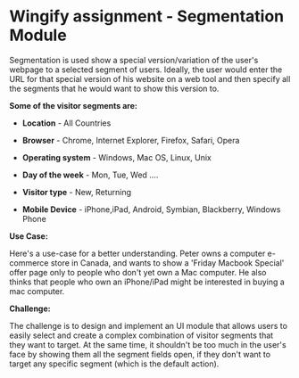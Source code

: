 # Wingify assignment - Segmentation Module

Segmentation is used show a special version/variation of the user's webpage to a selected segment of users. Ideally, the user would enter the URL for that special version of his website on a web tool and then specify all the segments that he would want to show this version to.

**Some of the visitor segments are:**

  * **Location** - All Countries

  * **Browser** - Chrome, Internet Explorer, Firefox, Safari, Opera

  * **Operating system** - Windows, Mac OS, Linux, Unix

  * **Day of the week** - Mon, Tue, Wed ....

  * **Visitor type** - New, Returning

  * **Mobile Device** - iPhone,iPad, Android, Symbian, Blackberry, Windows Phone


**Use Case:**

Here's a use-case for a better understanding. Peter owns a computer e-commerce store in Canada, and wants to show a 'Friday Macbook Special' offer page only to people who don't yet own a Mac computer. He also thinks that people who own an iPhone/iPad might be interested in buying a mac computer.


**Challenge:**

The challenge is to design and implement an UI module that allows users to easily select and create a complex combination of visitor segments that they want to target. At the same time, it shouldn't be too much in the user's face by showing them all the segment fields open, if they don't want to target any specific segment (which is the default action).

